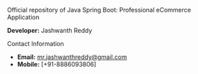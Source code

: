 Official repository of Java Spring Boot: Professional eCommerce Application

**Developer:** Jashwanth Reddy

Contact Information
- **Email:** [mr.jashwanthreddy@gmail.com](mailto:mr.jashwanthreddy@gmail.com)
- **Mobile:** [+91-8886093806]
